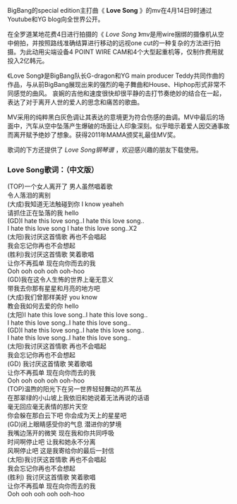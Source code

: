 

BigBang的special edition主打曲《 **Love Song** 》的mv在4月14日9时通过Youtube和YG blog向全世界公开。

在全罗道某地花费4日进行拍摄的《 _Love Song_ 》mv是用wire捆绑的摄像机从空中俯拍，并按照路线准确结算进行移动的远视one
cut的一种复杂的方法进行拍摄。为此动用尖端设备4 POINT WIRE CAM和4个大型起重机等，仅制作费用就投入2亿韩元。

《Love Song》是BigBang队长G-dragon和YG main producer
Teddy共同作曲的作品，与从前BigBang展现出来的强烈的电子舞曲和House、Hiphop形式非常不同感觉的曲风。
哀婉的吉他和速度很快却很平静的击打节奏绝妙的结合在一起，表达了对于离开人世的爱人的思念和痛苦的歌曲。

MV采用的纯粹黑白灰色调让其表达的意境更为符合伤感的曲调。MV中最后的场面中，汽车从空中坠落产生爆破的场面让人印象深刻。似乎暗示着爱人因交通事故而离开赋予绝妙了想象。获得2011年MAMA颁奖礼最佳MV奖。

歌词的下方还提供了 _Love Song钢琴谱_ ，欢迎感兴趣的朋友下载使用。

### Love Song歌词：（中文版）

(TOP)一个女人离开了 男人虽然唱着歌  
令人落泪的离别  
(大成)我知道无法触碰到你 I know yeaheh  
请抓住正在坠落的我 hello  
(GD)I hate this love song..I hate this love song..  
I hate this love song I hate this love song..X2  
(太阳)我讨厌这首情歌 再也不会唱起  
我会忘记你再也不会想起  
(胜利)我讨厌这首情歌 笑着歌唱  
让你不再孤单 现在向你而去的我  
Ooh ooh ooh ooh ooh-hoo  
(GD)我在这令人生怖的世界上毫无意义  
带我去你那有星星和月亮的地方吧  
(大成)我们曾那样美好 you know  
教会我如何去爱的你 hello  
(太阳)I hate this love song..I hate this love song..  
I hate this love song..I hate this love song..  
(GD)I hate this love song..I hate this love song..  
I hate this love song..I hate this love song..  
(太阳)我讨厌这首情歌 再也不会唱起  
我会忘记你再也不会想起  
(GD) 我讨厌这首情歌 笑着歌唱  
让你不再孤单 现在向你而去的我  
Ooh ooh ooh ooh ooh-hoo  
(TOP)温煦的阳光下在另一世界轻轻舞动的芦苇丛  
在那翠绿的小山坡上我依旧和她说着无法再说的话语  
毫无回应毫无表情的那片天空  
你会躲在那白云下吧 你会成为天上的星星吧  
(GD)闭上眼睛感受你的气息 潜进你的梦境  
我嘴边荡开的微笑 现在我和你共同呼吸  
时间啊停止吧 让我和她永不分离  
风啊停止吧 这是我寄给你的最后一封信  
(太阳)我讨厌这首情歌 再也不会唱起  
我会忘记你再也不会想起  
(胜利) 我讨厌这首情歌 笑着歌唱  
让你不再孤单 现在向你而去的我  
Ooh ooh ooh ooh ooh-hoo

